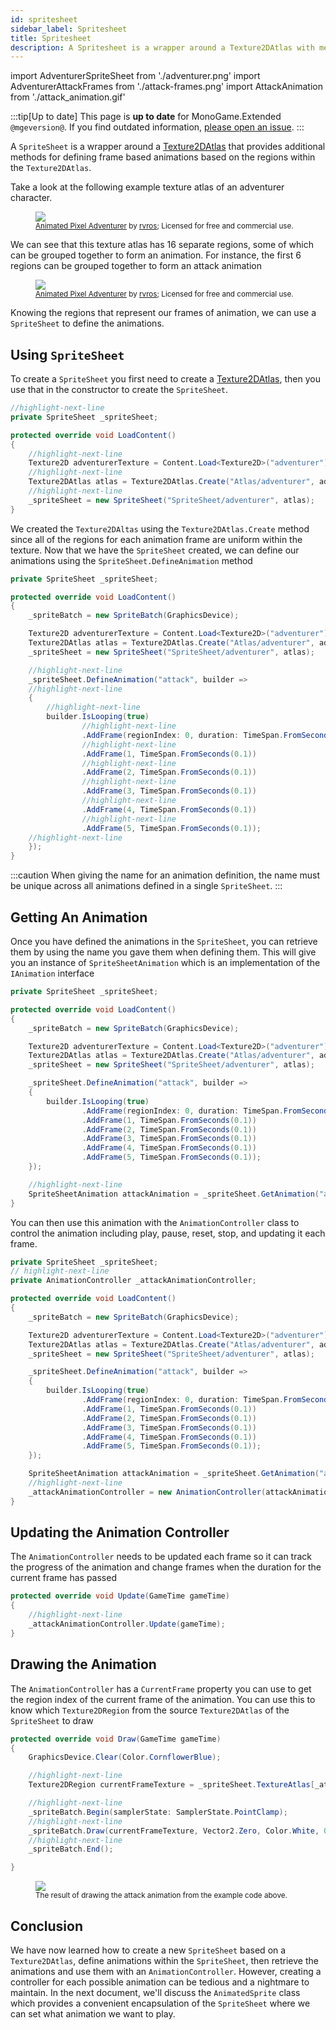 ```yaml
---
id: spritesheet
sidebar_label: Spritesheet
title: Spritesheet
description: A Spritesheet is a wrapper around a Texture2DAtlas with methods for defining frame based animations.
---
```


import AdventurerSpriteSheet from './adventurer.png'
import AdventurerAttackFrames from './attack-frames.png'
import AttackAnimation from './attack_animation.gif'

:::tip[Up to date]
This page is **up to date** for MonoGame.Extended `@mgeversion@`.  If you find outdated information, [please open an issue](https://github.com/craftworkgames/craftworkgames.github.io/issues).
:::

A `SpriteSheet` is a wrapper around a [Texture2DAtlas](/docs/features/texture-handling/texture2datlas/texture2datlas.md) that provides additional methods for defining frame based animations based on the regions within the `Texture2DAtlas`.  

Take a look at the following example texture atlas of an adventurer character.

<figure>
    <img src={AdventurerSpriteSheet} style={{width: '100%', imageRendering: 'pixelated'}}/>
    <figcaption>
        <small>
            <a href="https://rvros.itch.io/animated-pixel-hero">Animated Pixel Adventurer</a> by <a href="https://rvros.itch.io/">rvros</a>; Licensed for free and commercial use.
        </small>
    </figcaption>
</figure>

We can see that this texture atlas has 16 separate regions, some of which can be grouped together to form an animation.  For instance, the first 6 regions can be grouped together to form an attack animation

<figure>
    <img src={AdventurerAttackFrames} style={{width: '100%', imageRendering: 'pixelated'}}/>
    <figcaption>
        <small>
            <a href="https://rvros.itch.io/animated-pixel-hero">Animated Pixel Adventurer</a> by <a href="https://rvros.itch.io/">rvros</a>; Licensed for free and commercial use.
        </small>
    </figcaption>
</figure>

Knowing the regions that represent our frames of animation, we can use a `SpriteSheet` to define the animations.

## Using `SpriteSheet`
To create a `SpriteSheet` you first need to create a [Texture2DAtlas](/docs/features/texture-handling/texture2datlas/texture2datlas.md), then you use that in the constructor to create the `SpriteSheet`.

```cs
//highlight-next-line
private SpriteSheet _spriteSheet;

protected override void LoadContent()
{
    //highlight-next-line
    Texture2D adventurerTexture = Content.Load<Texture2D>("adventurer");
    //highlight-next-line
    Texture2DAtlas atlas = Texture2DAtlas.Create("Atlas/adventurer", adventurerTexture, 50, 37);
    //highlight-next-line
    _spriteSheet = new SpriteSheet("SpriteSheet/adventurer", atlas);
}
```

We created the `Texture2DAltas` using the `Texture2DAtlas.Create` method since all of the regions for each animation frame are uniform within the texture.  Now that we have the `SpriteSheet` created, we can define our animations using the `SpriteSheet.DefineAnimation` method

```cs
private SpriteSheet _spriteSheet;

protected override void LoadContent()
{
    _spriteBatch = new SpriteBatch(GraphicsDevice);

    Texture2D adventurerTexture = Content.Load<Texture2D>("adventurer");
    Texture2DAtlas atlas = Texture2DAtlas.Create("Atlas/adventurer", adventurerTexture, 50, 37);
    _spriteSheet = new SpriteSheet("SpriteSheet/adventurer", atlas);

    //highlight-next-line
    _spriteSheet.DefineAnimation("attack", builder =>
    //highlight-next-line
    {
        //highlight-next-line
        builder.IsLooping(true)
                //highlight-next-line
                .AddFrame(regionIndex: 0, duration: TimeSpan.FromSeconds(0.1))
                //highlight-next-line
                .AddFrame(1, TimeSpan.FromSeconds(0.1))
                //highlight-next-line
                .AddFrame(2, TimeSpan.FromSeconds(0.1))
                //highlight-next-line
                .AddFrame(3, TimeSpan.FromSeconds(0.1))
                //highlight-next-line
                .AddFrame(4, TimeSpan.FromSeconds(0.1))
                //highlight-next-line
                .AddFrame(5, TimeSpan.FromSeconds(0.1));
    //highlight-next-line
    });
}
```

:::caution
When giving the name for an animation definition, the name must be unique across all animations defined in a single `SpriteSheet`.
:::

## Getting An Animation
Once you have defined the animations in the `SpriteSheet`, you can retrieve them by using the name you gave them when defining them.  This will give you an instance of `SpriteSheetAnimation` which is an implementation of the `IAnimation` interface

```cs
private SpriteSheet _spriteSheet;

protected override void LoadContent()
{
    _spriteBatch = new SpriteBatch(GraphicsDevice);

    Texture2D adventurerTexture = Content.Load<Texture2D>("adventurer");
    Texture2DAtlas atlas = Texture2DAtlas.Create("Atlas/adventurer", adventurerTexture, 50, 37);
    _spriteSheet = new SpriteSheet("SpriteSheet/adventurer", atlas);

    _spriteSheet.DefineAnimation("attack", builder =>
    {
        builder.IsLooping(true)
                .AddFrame(regionIndex: 0, duration: TimeSpan.FromSeconds(0.1))
                .AddFrame(1, TimeSpan.FromSeconds(0.1))
                .AddFrame(2, TimeSpan.FromSeconds(0.1))
                .AddFrame(3, TimeSpan.FromSeconds(0.1))
                .AddFrame(4, TimeSpan.FromSeconds(0.1))
                .AddFrame(5, TimeSpan.FromSeconds(0.1));
    });

    //highlight-next-line
    SpriteSheetAnimation attackAnimation = _spriteSheet.GetAnimation("attack");
}
```

You can then use this animation with the `AnimationController` class to control the animation including play, pause, reset, stop, and updating it each frame.

```cs
private SpriteSheet _spriteSheet;
// highlight-next-line
private AnimationController _attackAnimationController;

protected override void LoadContent()
{
    _spriteBatch = new SpriteBatch(GraphicsDevice);

    Texture2D adventurerTexture = Content.Load<Texture2D>("adventurer");
    Texture2DAtlas atlas = Texture2DAtlas.Create("Atlas/adventurer", adventurerTexture, 50, 37);
    _spriteSheet = new SpriteSheet("SpriteSheet/adventurer", atlas);

    _spriteSheet.DefineAnimation("attack", builder =>
    {
        builder.IsLooping(true)
                .AddFrame(regionIndex: 0, duration: TimeSpan.FromSeconds(0.1))
                .AddFrame(1, TimeSpan.FromSeconds(0.1))
                .AddFrame(2, TimeSpan.FromSeconds(0.1))
                .AddFrame(3, TimeSpan.FromSeconds(0.1))
                .AddFrame(4, TimeSpan.FromSeconds(0.1))
                .AddFrame(5, TimeSpan.FromSeconds(0.1));
    });

    SpriteSheetAnimation attackAnimation = _spriteSheet.GetAnimation("attack");
    //highlight-next-line
    _attackAnimationController = new AnimationController(attackAnimation);
}
```

## Updating the Animation Controller
The `AnimationController` needs to be updated each frame so it can track the progress of the animation and change frames when the duration for the current frame has passed

```cs
protected override void Update(GameTime gameTime)
{
    //highlight-next-line
    _attackAnimationController.Update(gameTime);
}
```

## Drawing the Animation

The `AnimationController` has a `CurrentFrame` property you can use to get the region index of the current frame of the animation.  You can use this to know which `Texture2DRegion` from the source `Texture2DAtlas` of the `SpriteSheet` to draw

```cs
protected override void Draw(GameTime gameTime)
{
    GraphicsDevice.Clear(Color.CornflowerBlue);

    //highlight-next-line
    Texture2DRegion currentFrameTexture = _spriteSheet.TextureAtlas[_attackAnimationController.CurrentFrame];

    //highlight-next-line
    _spriteBatch.Begin(samplerState: SamplerState.PointClamp);
    //highlight-next-line
    _spriteBatch.Draw(currentFrameTexture, Vector2.Zero, Color.White, 0.0f, Vector2.Zero, new Vector2(3, 3), SpriteEffects.None, 0.0f);
    //highlight-next-line
    _spriteBatch.End();

}
```

<figure>
    <img src={AttackAnimation} style={{width: '100%', imageRendering: 'pixelated'}}/>
    <figcaption>
        <small>
            The result of drawing the attack animation from the example code above.
        </small>
    </figcaption>
</figure>

## Conclusion
We have now learned how to create a new `SpriteSheet` based on a `Texture2DAtlas`, define animations within the `SpriteSheet`, then retrieve the animations and use them with an `AnimationController`.  However, creating a controller for each possible animation can be tedious and a nightmare to maintain.  In the next document, we'll discuss the `AnimatedSprite` class which provides a convenient encapsulation of the `SpriteSheet` where we can set what animation we want to play.
